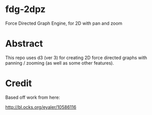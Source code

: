 # fdg-2dpz
Force Directed Graph Engine, for 2D with pan and zoom

# Abstract
This repo uses d3 (ver 3) for creating 2D force directed graphs with panning / zooming (as well as some other features).

# Credit
Based off work from here:

http://bl.ocks.org/eyaler/10586116
